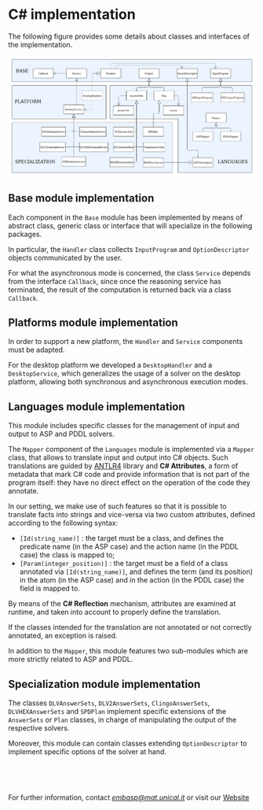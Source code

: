# C# implementation

The following figure provides some details about classes and interfaces of the implementation.

![diagramma](../_image/class_diagram_csharp_v6.png)

## Base module implementation

Each component in the `Base` module has been implemented by means of abstract class, generic class or interface that will specialize in the following packages.

In particular, the `Handler` class collects `InputProgram` and `OptionDescriptor` objects communicated by the user.

For what the asynchronous mode is concerned, the class `Service` depends from the interface `Callback`, since once the reasoning service has terminated, the result of the computation is returned back via a class `Callback`.

## Platforms module implementation

In order to support a new platform, the `Handler` and `Service` components must be adapted.

For the desktop platform we developed a `DesktopHandler` and a `DesktopService`, which generalizes the usage of a solver on the desktop platform, allowing both synchronous and asynchronous execution modes.

## Languages module implementation

This module includes specific classes for the management of input and output to ASP and PDDL solvers.

The `Mapper` component of the `Languages` module is implemented via a `Mapper` class, that allows to translate input and output into C# objects.
Such translations are guided by [ANTLR4](https://www.antlr.org/) library and **C# Attributes**, a form of metadata that mark C# code and provide information that is not part of the program itself: they have no direct effect on the operation of the code they annotate.

In our setting, we make use of such features so that it is possible to translate facts into strings and vice-versa via two custom attributes, defined according to the following syntax:

* `[Id(string_name)]` : the target must be a class, and defines the predicate name (in the ASP case) and the action name (in the PDDL case) the class is mapped to;
* `[Param(integer_position)]` : the target must be a field of a class annotated via `[Id(string_name)]`, and defines the term (and its position) in the atom (in the ASP case) and in the action (in the PDDL case) the field is mapped to.

By means of the **C# Reflection** mechanism, attributes are examined at runtime, and taken into account to properly define the translation.

If the classes intended for the translation are not annotated or not correctly annotated, an exception is raised.

In addition to the `Mapper`, this module features two sub-modules which are more strictly related to ASP and PDDL.

## Specialization module implementation

The classes `DLVAnswerSets`, `DLV2AnswerSets`, `ClingoAnswerSets`, `DLVHEXAnswerSets` and `SPDPlan` implement specific extensions of the `AnswerSets` or `Plan` classes, in charge of manipulating the output of the respective solvers.

Moreover, this module can contain classes extending `OptionDescriptor` to implement specific options of the solver at hand. 

&nbsp;

&nbsp;

For further information, contact *embasp@mat.unical.it* or visit our [Website](https://www.mat.unical.it/calimeri/projects/embasp/)
